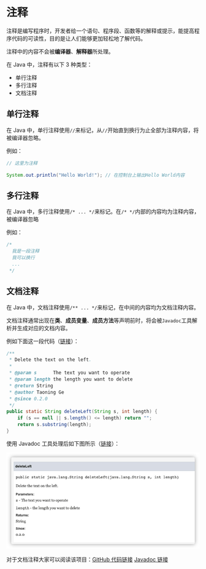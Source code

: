 # 注释

注释是编写程序时，开发者给一个语句、程序段、函数等的解释或提示，能提高程序代码的可读性，目的是让人们能够更加轻松地了解代码。

注释中的内容不会被**编译器**、**解释器**所处理。

在 Java 中，注释有以下 3 种类型：

- 单行注释
- 多行注释
- 文档注释

## 单行注释

在 Java 中，单行注释使用`//`来标记，从`//`开始直到换行为止全部为注释内容，将被编译器忽略。

例如：

```java
// 这里为注释
```

```java
System.out.println("Hello World!"); // 在控制台上输出Hello World内容
```

## 多行注释

在 Java 中，多行注释使用`/* ... */`来标记。在`/* */`内部的内容均为注释内容，被编译器忽略

例如：

```java
/*
  我是一段注释
  我可以换行
  ...
 */
```

## 文档注释

在 Java 中，文档注释使用`/** ... */`来标记，在中间的内容均为文档注释内容。

文档注释通常出现在**类**、**成员变量**、**成员方法**等声明前时，将会被`Javadoc`工具解析并生成对应的文档内容。

例如下面这一段代码（[链接](https://github.com/gtn1024/VousUtils/blob/main/src/main/java/com/vousutils/text/UtilsText.java#L8-L20)）：

```java
/**
 * Delete the text on the left.
 *
 * @param s      The text you want to operate
 * @param length the length you want to delete
 * @return String
 * @author Taoning Ge
 * @since 0.2.0
 */
public static String deleteLeft(String s, int length) {
    if (s == null || s.length() <= length) return "";
    return s.substring(length);
}
```

使用 Javadoc 工具处理后如下图所示（[链接](<https://javadoc.vousutils.com/0.2.2/com/vousutils/text/UtilsText.html#deleteLeft(java.lang.String,int)>)）：

![Javadoc Demo](./images/basic-comment/javadoc-demo.jpg)

对于文档注释大家可以阅读该项目：[GitHub 代码链接](https://github.com/gtn1024/VousUtils) [Javadoc 链接](https://javadoc.vousutils.com/0.2.2/index.html)
